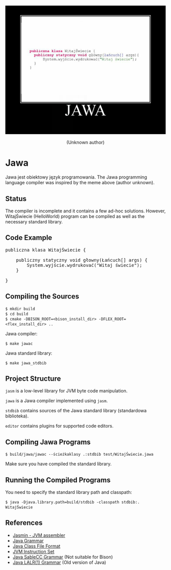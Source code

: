 <p align="center">
    <img
        alt="A meme made by an unknown author. A hello world (witaj świecie) example program written in Jawa programming language."
        src="./jawa.jpg">
    <p align="center">
    (Unknown author)
    </p>
</p>

# Jawa

Jawa jest obiektowy język programowania. The Jawa programming language compiler was inspired by the meme above 
(author unknown).

## Status

The compiler is incomplete and it contains a few ad-hoc solutions. However, WitajŚwiecie (HelloWorld) program
can be compiled as well as the necessary standard library.

## Code Example

<pre lang="jawa">
<span class="pl-k">publiczna klasa</span> <span class="pl-v">WitajŚwiecie</span> {
    
    <span class="pl-k">publiczny statyczny void</span> <span class="pl-v">głowny</span>(<span class="pl-v">Łańcuch</span>[] <span class="pl-v">args</span>) {
        <span class="pl-v">System</span>.<span class="pl-v">wyjście</span>.<span class="pl-v">wydrukovać</span>(<span class="pl-c1">"Witaj świecie"</span>);
    }
    
}
</pre>

## Compiling the Sources

```
$ mkdir build
$ cd build
$ cmake -DBISON_ROOT=<bison_install_dir> -DFLEX_ROOT=<flex_install_dir> ..
```

Jawa compiler:

```
$ make jawac
```

Jawa standard library:

```
$ make jawa_stdbib
```

## Project Structure

`jasm` is a low-level library for JVM byte code manipulation.

`jawa` is a Jawa compiler implemented using `jasm`.

`stdbib` contains sources of the Jawa standard library (standardowa biblioteka).

`editor` contains plugins for supported code editors.

## Compiling Jawa Programs

```
$ build/jawa/jawac --ścieżkaklasy .:stdbib test/WitajŚwiecie.jawa
```

Make sure you have compiled the standard library.

## Running the Compiled Programs

You need to specify the standard library path and classpath:

```
$ java -Djava.library.path=build/stdbib -classpath stdbib:. WitajŚwiecie
```

## References

- [Jasmin - JVM assembler](http://jasmin.sourceforge.net/)
- [Java Grammar](https://docs.oracle.com/javase/specs/jls/se7/html/jls-2.html)
- [Java Class File Format](https://docs.oracle.com/javase/specs/jvms/se7/html/jvms-4.html#jvms-4.1)
- [JVM Instruction Set](https://docs.oracle.com/javase/specs/jvms/se7/html/jvms-6.html)
- [Java SableCC Grammar](https://sablecc.org/java1.7/) (Not suitable for Bison)
- [Java LALR(1) Grammar](https://www.cs.cornell.edu/andru/javaspec/19.doc.html) (Old version of Java)
